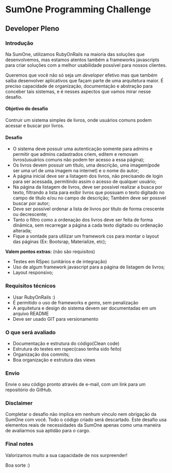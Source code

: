 # SumOne Programming Challenge
## Developer Pleno

### Introdução

Na SumOne, utilizamos RubyOnRails na maioria das soluções que desenvolvemos,
mas estamos atentos também a frameworks javascripts para criar soluções
com a melhor usabilidade possível para nossos clientes.

Queremos que você não só seja um _developer_ efetivo mas que também saiba
desenvolver aplicativos que façam parte de uma arquitetura maior. É preciso
capacidade de organização, documentação e abstração para conceber tais
sistemas, e é nesses aspectos que vamos mirar nesse desafio.

#### Objetivo do desafio

Contruir um sistema simples de livros, onde usuários comuns podem acessar e buscar por livros.

#### Desafio

* O sistema deve possuir uma autenticação somente para admins e permitir que admins cadastrados criem, editem e removam livros(usuários comuns não podem ter acesso a essa página);
* Os livros devem possuir um título, uma descrição, uma imagem(pode ser uma url de uma imagem na internet) e o nome do autor;
* A página inicial deve ser a listagem dos livros, não precisando de login para ser acessada, permitindo assim o acesso de qualquer usuário;
* Na página da listagem de livros, deve ser possível realizar a busca por texto, filtrando a lista para exibir livros que possuam o texto digitado no campo de título e/ou no campo de descrição; Também deve ser possvel buscar por autor;
* Deve ser possível ordenar a lista de livros por título de forma crescente ou decrescente;
* Tanto o filtro como a ordenação dos livros deve ser feita de forma dinâmica, sem recarregar a página a cada texto digitado ou ordenação alterada;
* Fique a vontade para utilizar um framework css para montar o layout das páginas (Ex: Bootsrap, Materialize, etc);

**Valem pontos extras:** (não são requisitos)

* Testes em RSpec (unitários e de integração)
* Uso de algum framework javascript para a página de listagem de livros;
* Layout responsivo;

### Requisitos técnicos

* Usar RubyOnRails :)
* É permitido o uso de frameworks e _gems_, sem penalização
* A arquitetura e design do sistema devem ser documentadas em um arquivo README
* Deve ser usado GIT para versionamento

### O que será avaliado

* Documentação e estrutura do código(Clean code)
* Estrutura do testes em rspec(caso tenha sido feito)
* Organização dos commits;
* Boa organização e estrutura das views

### Envio

Envie o seu código pronto através de e-mail, com um link para um repositório
do GitHub.

### Disclaimer

Completar o desafio não implica em nenhum vínculo nem obrigação da SumOne
com você. Todo o código criado será descartado. Este desafio usa elementos
reais de necessidades da SumOne apenas como uma maneira de avaliarmos sua
aptidão para o cargo.

### Final notes

Valorizamos muito a sua capacidade de nos surpreender!

Boa sorte :)
